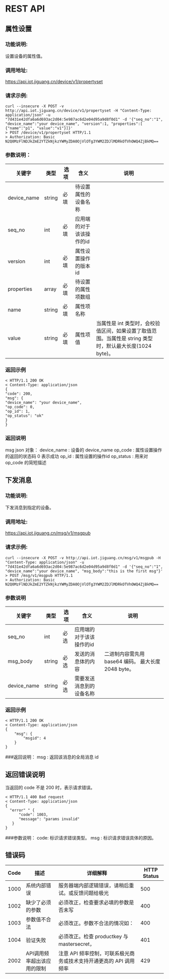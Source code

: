 # REST API
## 属性设置
### 功能说明:
设置设备的属性值。
### 调用地址:
https://api.iot.jiguang.cn/device/v1/propertyset
### 请求示例:

```
curl --insecure -X POST -v http://api.iot.jiguang.cn/device/v1/propertyset -H "Content-Type: application/json" -u "7d431e42dfa6a6d693ac2d04:5e987ac6d2e04d95a9d8f0d1" -d '{"seq_no":"1", "device_name":"your device_name", "version":1, "properties":[ {"name":"p1", "value":"v1"}]}'
> POST /device/v1/propertyset HTTP/1.1
> Authorization: Basic N2Q0MzFlNDJkZmE2YTZkNjkzYWMyZDA0OjVlOTg3YWM2ZDJlMDRkOTVhOWQ4ZjBkMQ==
```
### 参数说明：


| 关键字 | 类型 | 选项  | 含义 | 说明 |
| --- | --- | --- | --- | --- |
| device_name | string | 必填 | 待设置属性的设备名称 |  |
| seq_no | int | 必填 | 应用端的对于该该操作的id |  |
| version | int | 必填 | 属性设置操作的版本id |  |
| properties | array | 必填 | 待设置的属性项数组 |  |
| name | string | 必填 | 属性项名称 |  |
| value | string | 必填 | 属性项值 |当属性是 int 类型时，会校验值区间，如果设置了取值范围。当属性是 string 类型时，默认最大长度(1024 byte)。|

### 返回示例
```
< HTTP/1.1 200 OK
< Content-Type: application/json
{
"code": 200,
"msg": {
"device_name": "your device_name",
"op_code": 0,
"op_id": 1,
"op_status": "ok"
}
}
```

### 返回说明
  
msg json 对象：
device_name : 设备的 device_name
op_code :  属性设置操作的返回的状态码 0 表示成功
op_id :  属性设置的操作id
op_status : 用来对 op_code 的简短描述



## 下发消息
### 功能说明:
下发消息到指定的设备。
### 调用地址:
https://api.iot.jiguang.cn/msg/v1/msgpub
### 请求示例:

```
curl --insecure -X POST -v http://api.iot.jiguang.cn/msg/v1/msgpub -H "Content-Type: application/json" -u "7d431e42dfa6a6d693ac2d04:5e987ac6d2e04d95a9d8f0d1" -d '{"seq_no":"1", "device_name":"your device_name", "msg_body":"this is the first msg"}'
> POST /msg/v1/msgpub HTTP/1.1
> Authorization: Basic N2Q0MzFlNDJkZmE2YTZkNjkzYWMyZDA0OjVlOTg3YWM2ZDJlMDRkOTVhOWQ4ZjBkMQ==

```
### 参数说明

| 关键字 | 类型 | 选项 | 含义 | 说明 |
|--------|------|------|------|------|
| seq_no | int | 必选 | 应用端的对于该该操作的id | |
| msg_body | string | 必选 | 发送的消息体的内容 | 二进制内容需先用base64 编码。 最大长度 2048 byte。|
| device_name | string | 必选 | 需要发送消息到的设备名称 | |

### 返回示例

```
< HTTP/1.1 200 OK
< Content-Type: application/json
{
    "msg": {
        "msgid": 4
    }
}
```

###返回说明：
msg : 返回该消息的全局消息 id

## 返回错误说明
当返回的 code 不是 200 时，表示请求错误。

```
< HTTP/1.1 400 Bad request
< Content-Type: application/json
{
  "error" " {
      "code": 1003,
      "message": "params invalid"
   }
}
```
###参数说明：
code: 标识请求错误类型。
msg : 标识请求错误具体的原因。

## 错误码

| Code | 描述 | 详细解释 | HTTP Status |
| --- | --- | --- | --- |
| 1000  | 系统内部错误 | 服务器端内部逻辑错误，请稍后重试。或反馈问题给极光 | 500 |
| 1002 | 缺少了必须的参数 | 必须改正，检查要求必填的参数是否未写 | 400 |
| 1003 | 参数值不合法 | 必须改正。参数不合法的情况如： | 400 |
| 1004 | 验证失败	 |必须改正。检查 productkey 与 mastersecret，  | 401 |
| 2002 | API调用频率超出该应用的限制 | 注意 API 频率控制，可联系极光商务或技术支持开通更高的 API 调用频率 | 429 |
